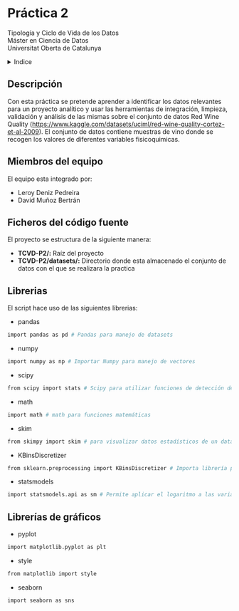 # Práctica 2
Tipología y Ciclo de Vida de los Datos<br/>
Máster en Ciencia de Datos<br/>
Universitat Oberta de Catalunya <br/>

<!-- Tabla de contenidos -->
<details>
  <summary>Indice</summary>
  <ol>
    <li><a href="#Descripción">Descripción</a></li>
    <li><a href="#Miembros-del-equipo">Miembros del equipo</a></li>
    <li><a href="#Ficheros-del-código-fuente">Ficheros del código fuente</a></li>    
    <li><a href="#Librerias">Librerias</a></li>
    <li><a href="#Ejecución">Ejecución</a></li>
    <li><a href="#Datos-Obtenidos">Datos obtenidos</a></li>
    <li><a href="#Video">Video</a></li>
    <li><a href="#Recursos">Recursos</a></li>
    <li><a href="#Licencia">Licencia</a></li>
  </ol>
</details>

## Descripción
Con esta práctica se pretende aprender a identificar los datos relevantes para un proyecto analítico y usar las herramientas de integración, limpieza, validación 
y análisis de las mismas sobre el conjunto de datos Red Wine Quality (https://www.kaggle.com/datasets/uciml/red-wine-quality-cortez-et-al-2009).
El conjunto de datos contiene muestras de vino donde se recogen los valores de diferentes variables fisicoquimicas.

## Miembros del equipo
El equipo esta integrado por: 
* Leroy Deniz Pedreira
* David Muñoz Bertrán

## Ficheros del código fuente
El proyecto se estructura de la siguiente manera: <br/>
* **TCVD-P2/:** Raíz del proyecto <br/>
* **TCVD-P2/datasets/:** Directorio donde esta almacenado el conjunto de datos con el que se realizara la practica <br/>

## Librerias
El script hace uso de las siguientes librerias:

 * pandas
  ```sh
  import pandas as pd # Pandas para manejo de datasets
  ```
 * numpy
  ```sh
  import numpy as np # Importar Numpy para manejo de vectores
  ```
 * scipy
  ```sh
  from scipy import stats # Scipy para utilizar funciones de detección de outliers
  ```
  * math
  ```sh
  import math # math para funciones matemáticas
  ```
  * skim
  ```sh
  from skimpy import skim # para visualizar datos estadísticos de un dataset
  ```
  * KBinsDiscretizer
  ```sh
  from sklearn.preprocessing import KBinsDiscretizer # Importa librería para discretizar usando k-Means
  ```
  * statsmodels
  ```sh
  import statsmodels.api as sm # Permite aplicar el logaritmo a las variables de cara a normalizar
  ```


## Librerías de gráficos
  * pyplot
  ```sh
  import matplotlib.pyplot as plt
  ```
  * style
  ```sh
  from matplotlib import style
  ```
 * seaborn
  ```sh
  import seaborn as sns
  ```
